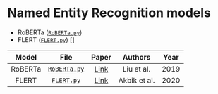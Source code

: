 # Named Entity Recognition models

- RoBERTa ([`RoBERTa.py`](unml/models/ner/RoBERTa.py))
- FLERT ([`FLERT.py`](unml/models/ner/FLERT.py)) []

|  Model  |                    File                    |                    Paper                     |   Authors    | Year |
| :-----: | :----------------------------------------: | :------------------------------------------: | :----------: | ---- |
| RoBERTa | [`RoBERTa.py`](unml/models/ner/RoBERTa.py) | [Link](https://arxiv.org/pdf/1907.11692.pdf) |  Liu et al.  | 2019 |
|  FLERT  |   [`FLERT.py`](unml/models/ner/FLERT.py)   | [Link](https://arxiv.org/pdf/2011.06993.pdf) | Akbik et al. | 2020 |
